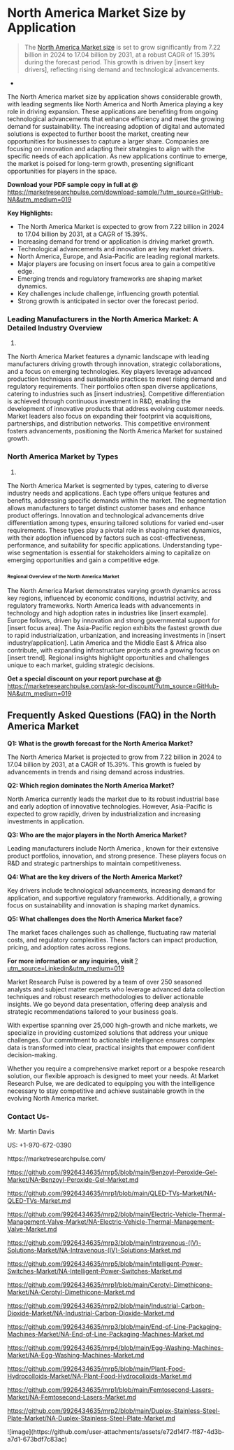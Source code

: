 <h1>North America  Market&nbsp;Size by Application</h1><blockquote><p>The <a href="https://marketresearchpulse.com/download-sample/?utm_source=GitHub-NA&amp;utm_medium=019">North America  Market size</a> is set to grow significantly from 7.22 billion in 2024 to 17.04 billion by 2031, at a robust CAGR of 15.39% during the forecast period. This growth is driven by [insert key drivers], reflecting rising demand and technological advancements.</p></blockquote><ul><li></li></ul><p>The North America  market size by application shows considerable growth, with leading segments like North America  and North America  playing a key role in driving expansion. These applications are benefiting from ongoing technological advancements that enhance efficiency and meet the growing demand for sustainability. The increasing adoption of digital and automated solutions is expected to further boost the market, creating new opportunities for businesses to capture a larger share. Companies are focusing on innovation and adapting their strategies to align with the specific needs of each application. As new applications continue to emerge, the market is poised for long-term growth, presenting significant opportunities for players in the space.</p><p><strong>Download your PDF sample copy in full at @ </strong><a href="https://marketresearchpulse.com/download-sample/?utm_source=GitHub-NA&amp;utm_medium=019">https://marketresearchpulse.com/download-sample/?utm_source=GitHub-NA&amp;utm_medium=019</a></p><p><strong>Key Highlights: </strong></p><ul><li>The North America  Market is expected to grow from 7.22 billion in 2024 to 17.04 billion by 2031, at a CAGR of 15.39%.</li><li>Increasing demand for trend or application is driving market growth.</li><li>Technological advancements and innovation are key market drivers.</li><li>North America, Europe, and Asia-Pacific are leading regional markets.</li><li>Major players are focusing on insert focus area to gain a competitive edge.</li><li>Emerging trends and regulatory frameworks are shaping market dynamics.</li><li>Key challenges include challenge, influencing growth potential.</li><li>Strong growth is anticipated in sector over the forecast period.</li></ul><h3>Leading Manufacturers in the North America  Market: A Detailed Industry Overview</h3><ol><li></li></ol><div class="flex max-w-full flex-col flex-grow"><div class="min-h-8 text-message flex w-full flex-col items-end gap-2 whitespace-normal break-words [.text-message+&amp;]:mt-5" dir="auto" data-message-author-role="assistant" data-message-id="fd8432e4-4910-450d-b182-61b7bfb0a01f" data-message-model-slug="gpt-4o"><div class="flex w-full flex-col gap-1 empty:hidden first:pt-[3px]"><div class="markdown prose w-full break-words dark:prose-invert light"><p>The North America  Market features a dynamic landscape with leading manufacturers driving growth through innovation, strategic collaborations, and a focus on emerging technologies. Key players leverage advanced production techniques and sustainable practices to meet rising demand and regulatory requirements. Their portfolios often span diverse applications, catering to industries such as [insert industries]. Competitive differentiation is achieved through continuous investment in R&amp;D, enabling the development of innovative products that address evolving customer needs. Market leaders also focus on expanding their footprint via acquisitions, partnerships, and distribution networks. This competitive environment fosters advancements, positioning the North America  Market for sustained growth.</p></div></div></div></div><h3>North America  Market by Types</h3><ol><li></li></ol><div class="flex max-w-full flex-col flex-grow"><div class="min-h-8 text-message flex w-full flex-col items-end gap-2 whitespace-normal break-words [.text-message+&amp;]:mt-5" dir="auto" data-message-author-role="assistant" data-message-id="084470be-0bb7-4664-bddf-5156b4f41249" data-message-model-slug="gpt-4o-mini"><div class="flex w-full flex-col gap-1 empty:hidden first:pt-[3px]"><div class="markdown prose w-full break-words dark:prose-invert light"><p>The North America  Market is segmented by types, catering to diverse industry needs and applications. Each type offers unique features and benefits, addressing specific demands within the market. The segmentation allows manufacturers to target distinct customer bases and enhance product offerings. Innovation and technological advancements drive differentiation among types, ensuring tailored solutions for varied end-user requirements. These types play a pivotal role in shaping market dynamics, with their adoption influenced by factors such as cost-effectiveness, performance, and suitability for specific applications. Understanding type-wise segmentation is essential for stakeholders aiming to capitalize on emerging opportunities and gain a competitive edge.</p></div></div></div></div><h3><span style="font-size: 11px;">Regional Overview of the North America  Market</span></h3><div class="flex max-w-full flex-col flex-grow"><div class="min-h-8 text-message flex w-full flex-col items-end gap-2 whitespace-normal break-words [.text-message+&amp;]:mt-5" dir="auto" data-message-author-role="assistant" data-message-id="e9038762-ce64-4e30-91c9-9bd413514231" data-message-model-slug="gpt-4o-mini"><div class="flex w-full flex-col gap-1 empty:hidden first:pt-[3px]"><div class="markdown prose w-full break-words dark:prose-invert light"><p>The North America  Market demonstrates varying growth dynamics across key regions, influenced by economic conditions, industrial activity, and regulatory frameworks. North America leads with advancements in technology and high adoption rates in industries like [insert example]. Europe follows, driven by innovation and strong governmental support for [insert focus area]. The Asia-Pacific region exhibits the fastest growth due to rapid industrialization, urbanization, and increasing investments in [insert industry/application]. Latin America and the Middle East &amp; Africa also contribute, with expanding infrastructure projects and a growing focus on [insert trend]. Regional insights highlight opportunities and challenges unique to each market, guiding strategic decisions.</p></div></div></div></div><p><strong>Get a special discount on your report purchase at @ </strong><a href="https://marketresearchpulse.com/ask-for-discount/?utm_source=GitHub-NA&amp;utm_medium=019">https://marketresearchpulse.com/ask-for-discount/?utm_source=GitHub-NA&amp;utm_medium=019</a></p><h2>Frequently Asked Questions (FAQ) in the North America  Market</h2><p><strong>Q1: What is the growth forecast for the North America  Market?</strong></p><p>The North America  Market is projected to grow from 7.22 billion in 2024 to 17.04 billion by 2031, at a CAGR of 15.39%. This growth is fueled by advancements in trends and rising demand across industries.</p><p><strong>Q2: Which region dominates the North America  Market?</strong></p><p>North America currently leads the market due to its robust industrial base and early adoption of innovative technologies. However, Asia-Pacific is expected to grow rapidly, driven by industrialization and increasing investments in application.</p><p><strong>Q3: Who are the major players in the North America  Market?</strong></p><p>Leading manufacturers include North America , known for their extensive product portfolios, innovation, and strong presence. These players focus on R&amp;D and strategic partnerships to maintain competitiveness.</p><p><strong>Q4: What are the key drivers of the North America  Market?</strong></p><p>Key drivers include technological advancements, increasing demand for application, and supportive regulatory frameworks. Additionally, a growing focus on sustainability and innovation is shaping market dynamics.</p><p><strong>Q5: What challenges does the North America  Market face?</strong></p><p>The market faces challenges such as challenge, fluctuating raw material costs, and regulatory complexities. These factors can impact production, pricing, and adoption rates across regions.</p><p><strong>For more information or any inquiries, visit&nbsp;</strong><a href="?utm_source=Linkedin&utm_medium=019">?utm_source=Linkedin&utm_medium=019</a></p><p>Market Research Pulse is powered by a team of over 250 seasoned analysts and subject matter experts who leverage advanced data collection techniques and robust research methodologies to deliver actionable insights. We go beyond data presentation, offering deep analysis and strategic recommendations tailored to your business goals.</p><p>With expertise spanning over 25,000 high-growth and niche markets, we specialize in providing customized solutions that address your unique challenges. Our commitment to actionable intelligence ensures complex data is transformed into clear, practical insights that empower confident decision-making.</p><p>Whether you require a comprehensive market report or a bespoke research solution, our flexible approach is designed to meet your needs. At Market Research Pulse, we are dedicated to equipping you with the intelligence necessary to stay competitive and achieve sustainable growth in the evolving North America  market.</p><h3><strong>Contact Us-</strong></h3><p>Mr. Martin Davis</p><p>US: +1-970-672-0390</p><p>https://marketresearchpulse.com/</p><p><a href="https://github.com/9926434635/mrp5/blob/main/Benzoyl-Peroxide-Gel-Market/NA-Benzoyl-Peroxide-Gel-Market.md">https://github.com/9926434635/mrp5/blob/main/Benzoyl-Peroxide-Gel-Market/NA-Benzoyl-Peroxide-Gel-Market.md</a></p><p><a href="https://github.com/9926434635/mrp1/blob/main/QLED-TVs-Market/NA-QLED-TVs-Market.md">https://github.com/9926434635/mrp1/blob/main/QLED-TVs-Market/NA-QLED-TVs-Market.md</a></p><p><a href="https://github.com/9926434635/mrp2/blob/main/Electric-Vehicle-Thermal-Management-Valve-Market/NA-Electric-Vehicle-Thermal-Management-Valve-Market.md">https://github.com/9926434635/mrp2/blob/main/Electric-Vehicle-Thermal-Management-Valve-Market/NA-Electric-Vehicle-Thermal-Management-Valve-Market.md</a></p><p><a href="https://github.com/9926434635/mrp3/blob/main/Intravenous-(IV)-Solutions-Market/NA-Intravenous-(IV)-Solutions-Market.md">https://github.com/9926434635/mrp3/blob/main/Intravenous-(IV)-Solutions-Market/NA-Intravenous-(IV)-Solutions-Market.md</a></p><p><a href="https://github.com/9926434635/mrp5/blob/main/Intelligent-Power-Switches-Market/NA-Intelligent-Power-Switches-Market.md">https://github.com/9926434635/mrp5/blob/main/Intelligent-Power-Switches-Market/NA-Intelligent-Power-Switches-Market.md</a></p><p><a href="https://github.com/9926434635/mrp1/blob/main/Cerotyl-Dimethicone-Market/NA-Cerotyl-Dimethicone-Market.md">https://github.com/9926434635/mrp1/blob/main/Cerotyl-Dimethicone-Market/NA-Cerotyl-Dimethicone-Market.md</a></p><p><a href="https://github.com/9926434635/mrp2/blob/main/Industrial-Carbon-Dioxide-Market/NA-Industrial-Carbon-Dioxide-Market.md">https://github.com/9926434635/mrp2/blob/main/Industrial-Carbon-Dioxide-Market/NA-Industrial-Carbon-Dioxide-Market.md</a></p><p><a href="https://github.com/9926434635/mrp3/blob/main/End-of-Line-Packaging-Machines-Market/NA-End-of-Line-Packaging-Machines-Market.md">https://github.com/9926434635/mrp3/blob/main/End-of-Line-Packaging-Machines-Market/NA-End-of-Line-Packaging-Machines-Market.md</a></p><p><a href="https://github.com/9926434635/mrp4/blob/main/Egg-Washing-Machines-Market/NA-Egg-Washing-Machines-Market.md">https://github.com/9926434635/mrp4/blob/main/Egg-Washing-Machines-Market/NA-Egg-Washing-Machines-Market.md</a></p><p><a href="https://github.com/9926434635/mrp5/blob/main/Plant-Food-Hydrocolloids-Market/NA-Plant-Food-Hydrocolloids-Market.md">https://github.com/9926434635/mrp5/blob/main/Plant-Food-Hydrocolloids-Market/NA-Plant-Food-Hydrocolloids-Market.md</a></p><p><a href="https://github.com/9926434635/mrp1/blob/main/Femtosecond-Lasers-Market/NA-Femtosecond-Lasers-Market.md">https://github.com/9926434635/mrp1/blob/main/Femtosecond-Lasers-Market/NA-Femtosecond-Lasers-Market.md</a></p><p><a href="https://github.com/9926434635/mrp2/blob/main/Duplex-Stainless-Steel-Plate-Market/NA-Duplex-Stainless-Steel-Plate-Market.md">https://github.com/9926434635/mrp2/blob/main/Duplex-Stainless-Steel-Plate-Market/NA-Duplex-Stainless-Steel-Plate-Market.md</a></p>
![image](https://github.com/user-attachments/assets/e72d14f7-ff87-4d3b-a7d1-673bdf7c83ac)

